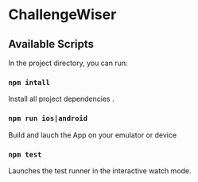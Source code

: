 # ChallengeWiser

## Available Scripts

In the project directory, you can run:

### `npm intall`

Install all project dependencies .<br>


### `npm run ios|android`

Build and lauch the App on your emulator or device

### `npm test`

Launches the test runner in the interactive watch mode.<br>